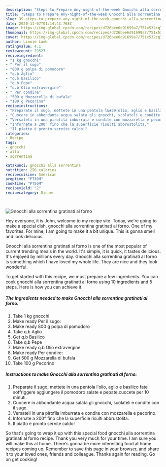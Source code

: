 ```yaml
---
description: "Steps to Prepare Any-night-of-the-week Gnocchi alla sorrentina gratinati al forno"
title: "Steps to Prepare Any-night-of-the-week Gnocchi alla sorrentina gratinati al forno"
slug: 39-steps-to-prepare-any-night-of-the-week-gnocchi-alla-sorrentina-gratinati-al-forno
date: 2020-11-07T01:14:43.768Z
image: https://img-global.cpcdn.com/recipes/d726bee6d91699a7/751x532cq70/gnocchi-alla-sorrentina-gratinati-al-forno-recipe-main-photo.jpg
thumbnail: https://img-global.cpcdn.com/recipes/d726bee6d91699a7/751x532cq70/gnocchi-alla-sorrentina-gratinati-al-forno-recipe-main-photo.jpg
cover: https://img-global.cpcdn.com/recipes/d726bee6d91699a7/751x532cq70/gnocchi-alla-sorrentina-gratinati-al-forno-recipe-main-photo.jpg
author: Linnie Lamb
ratingvalue: 4.1
reviewcount: 29527
recipeingredient:
- "1 kg gnocchi"
- " Per il sugo"
- "800 g polpa di pomodoro"
- "q.b Aglio"
- "q.b Basilico"
- "q.b Pepe"
- "q.b Olio extravergine"
- " Per condire"
- "500 g Mozzarella di bufala"
- "100 g Pecorino"
recipeinstructions:
- "Preparate il sugo, mettete in una pentola l&#39;olio, aglio e basilico fate soffriggere aggiungere il pomodoro salate e pepate,cuocete per 10 minuti."
- "Cuocere in abbondante acqua salata gli gnocchi, scolateli e condite con il sugo."
- "Versateli in una pirofila imburrata e condite con mozzarella e pecorino."
- "Infornate a 200° fino che la superficie risulti abbrustolita."
- "Il piatto è pronto servite caldo!"
categories:
- Recipe
tags:
- gnocchi
- alla
- sorrentina

katakunci: gnocchi alla sorrentina 
nutrition: 250 calories
recipecuisine: American
preptime: "PT30M"
cooktime: "PT50M"
recipeyield: "2"
recipecategory: Dinner

---
```



![Gnocchi alla sorrentina gratinati al forno](https://img-global.cpcdn.com/recipes/d726bee6d91699a7/751x532cq70/gnocchi-alla-sorrentina-gratinati-al-forno-recipe-main-photo.jpg)

Hey everyone, it is John, welcome to my recipe site. Today, we're going to make a special dish, gnocchi alla sorrentina gratinati al forno. One of my favorites. For mine, I am going to make it a bit unique. This is gonna smell and look delicious.



Gnocchi alla sorrentina gratinati al forno is one of the most popular of current trending meals in the world. It's simple, it is quick, it tastes delicious. It's enjoyed by millions every day. Gnocchi alla sorrentina gratinati al forno is something which I have loved my whole life. They are nice and they look wonderful.


To get started with this recipe, we must prepare a few ingredients. You can cook gnocchi alla sorrentina gratinati al forno using 10 ingredients and 5 steps. Here is how you can achieve it.

<!--inarticleads1-->

##### The ingredients needed to make Gnocchi alla sorrentina gratinati al forno:

1. Take 1 kg gnocchi
1. Make ready  Per il sugo:
1. Make ready 800 g polpa di pomodoro
1. Take q.b Aglio
1. Get q.b Basilico
1. Take q.b Pepe
1. Make ready q.b Olio extravergine
1. Make ready  Per condire:
1. Get 500 g Mozzarella di bufala
1. Take 100 g Pecorino




<!--inarticleads2-->

##### Instructions to make Gnocchi alla sorrentina gratinati al forno:

1. Preparate il sugo, mettete in una pentola l&#39;olio, aglio e basilico fate soffriggere aggiungere il pomodoro salate e pepate,cuocete per 10 minuti.
1. Cuocere in abbondante acqua salata gli gnocchi, scolateli e condite con il sugo.
1. Versateli in una pirofila imburrata e condite con mozzarella e pecorino.
1. Infornate a 200° fino che la superficie risulti abbrustolita.
1. Il piatto è pronto servite caldo!




So that's going to wrap it up with this special food gnocchi alla sorrentina gratinati al forno recipe. Thank you very much for your time. I am sure you will make this at home. There's gonna be more interesting food at home recipes coming up. Remember to save this page in your browser, and share it to your loved ones, friends and colleague. Thanks again for reading. Go on get cooking!
